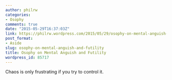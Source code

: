 ```yaml
---
author: philrw
categories:
- Osophy
comments: true
date: "2015-05-29T16:37:03Z"
link: https://philrw.wordpress.com/2015/05/29/osophy-on-mental-anguish-and-futility/
post_format:
- Aside
slug: osophy-on-mental-anguish-and-futility
title: Osophy on Mental Anguish and Futility
wordpress_id: 85717
---
```


Chaos is only frustrating if you try to control it.
